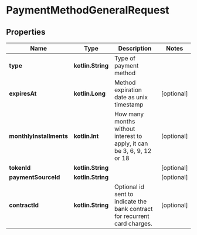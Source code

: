 
# PaymentMethodGeneralRequest

## Properties
Name | Type | Description | Notes
------------ | ------------- | ------------- | -------------
**type** | **kotlin.String** | Type of payment method | 
**expiresAt** | **kotlin.Long** | Method expiration date as unix timestamp |  [optional]
**monthlyInstallments** | **kotlin.Int** | How many months without interest to apply, it can be 3, 6, 9, 12 or 18 |  [optional]
**tokenId** | **kotlin.String** |  |  [optional]
**paymentSourceId** | **kotlin.String** |  |  [optional]
**contractId** | **kotlin.String** | Optional id sent to indicate the bank contract for recurrent card charges. |  [optional]



